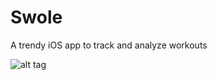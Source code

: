 # Swole
A trendy iOS app to track and analyze workouts

![alt tag](https://raw.githubusercontent.com/v-y-l/swole/preview.png)